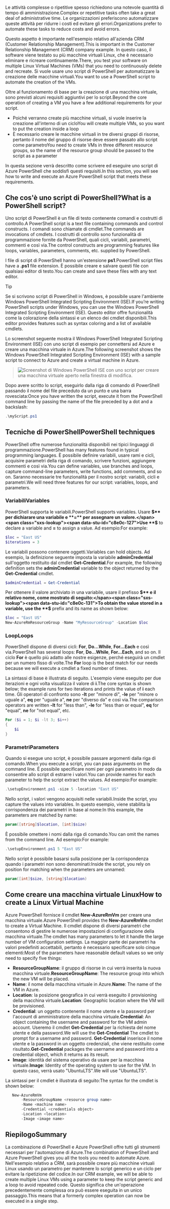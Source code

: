 <span data-ttu-id="c8e0c-101">Le attività complesse o ripetitive spesso richiedono una notevole quantità di tempo di amministrazione.</span><span class="sxs-lookup"><span data-stu-id="c8e0c-101">Complex or repetitive tasks often take a great deal of administrative time.</span></span> <span data-ttu-id="c8e0c-102">Le organizzazioni preferiscono automatizzare queste attività per ridurre i costi ed evitare gli errori.</span><span class="sxs-lookup"><span data-stu-id="c8e0c-102">Organizations prefer to automate these tasks to reduce costs and avoid errors.</span></span>

<span data-ttu-id="c8e0c-103">Questo aspetto è importante nell'esempio relativo all'azienda CRM (Customer Relationship Management).</span><span class="sxs-lookup"><span data-stu-id="c8e0c-103">This is important in the Customer Relationship Management (CRM) company example.</span></span> <span data-ttu-id="c8e0c-104">In questo caso, il software viene testato su più macchine virtuali Linux, che è necessario eliminare e ricreare continuamente.</span><span class="sxs-lookup"><span data-stu-id="c8e0c-104">There, you test your software on multiple Linux Virtual Machines (VMs) that you need to continuously delete and recreate.</span></span> <span data-ttu-id="c8e0c-105">Si vuole usare uno script di PowerShell per automatizzare la creazione delle macchine virtuali.</span><span class="sxs-lookup"><span data-stu-id="c8e0c-105">You want to use a PowerShell script to automate the creation of the VMs.</span></span>

<span data-ttu-id="c8e0c-106">Oltre al funzionamento di base per la creazione di una macchina virtuale, sono previsti alcuni requisiti aggiuntivi per lo script.</span><span class="sxs-lookup"><span data-stu-id="c8e0c-106">Beyond the core operation of creating a VM you have a few additional requirements for your script.</span></span> 
- <span data-ttu-id="c8e0c-107">Poiché verranno create più macchine virtuali, si vuole inserire la creazione all'interno di un ciclo</span><span class="sxs-lookup"><span data-stu-id="c8e0c-107">You will create multiple VMs, so you want to put the creation inside a loop</span></span>
- <span data-ttu-id="c8e0c-108">È necessario creare le macchine virtuali in tre diversi gruppi di risorse, pertanto il nome del gruppo di risorse deve essere passato allo script come parametro</span><span class="sxs-lookup"><span data-stu-id="c8e0c-108">You need to create VMs in three different resource groups, so the name of the resource group should be passed to the script as a parameter</span></span>

<span data-ttu-id="c8e0c-109">In questa sezione verrà descritto come scrivere ed eseguire uno script di Azure PowerShell che soddisfi questi requisiti.</span><span class="sxs-lookup"><span data-stu-id="c8e0c-109">In this section, you will see how to write and execute an Azure PowerShell script that meets these requirements.</span></span>

## <a name="what-is-a-powershell-script"></a><span data-ttu-id="c8e0c-110">Che cos'è uno script di PowerShell?</span><span class="sxs-lookup"><span data-stu-id="c8e0c-110">What is a PowerShell script?</span></span>
<span data-ttu-id="c8e0c-111">Uno script di PowerShell è un file di testo contenente comandi e costrutti di controllo.</span><span class="sxs-lookup"><span data-stu-id="c8e0c-111">A PowerShell script is a text file containing commands and control constructs.</span></span> <span data-ttu-id="c8e0c-112">I comandi sono chiamate di cmdlet.</span><span class="sxs-lookup"><span data-stu-id="c8e0c-112">The commands are invocations of cmdlets.</span></span> <span data-ttu-id="c8e0c-113">I costrutti di controllo sono funzionalità di programmazione fornite da PowerShell, quali cicli, variabili, parametri, commenti e così via.</span><span class="sxs-lookup"><span data-stu-id="c8e0c-113">The control constructs are programming features like loops, variables, parameters, comments, etc. supplied by PowerShell.</span></span>

<span data-ttu-id="c8e0c-114">I file di script di PowerShell hanno un'estensione **ps1**.</span><span class="sxs-lookup"><span data-stu-id="c8e0c-114">PowerShell script files have a **.ps1** file extension.</span></span> <span data-ttu-id="c8e0c-115">È possibile creare e salvare questi file con qualsiasi editor di testo.</span><span class="sxs-lookup"><span data-stu-id="c8e0c-115">You can create and save these files with any text editor.</span></span> 

> [!TIP]
> <span data-ttu-id="c8e0c-116">Se si scrivono script di PowerShell in Windows, è possibile usare l'ambiente Windows PowerShell Integrated Scripting Environment (ISE).</span><span class="sxs-lookup"><span data-stu-id="c8e0c-116">If you’re writing PowerShell scripts under Windows, you can use the Windows PowerShell Integrated Scripting Environment (ISE).</span></span> <span data-ttu-id="c8e0c-117">Questo editor offre funzionalità come la colorazione della sintassi e un elenco dei cmdlet disponibili.</span><span class="sxs-lookup"><span data-stu-id="c8e0c-117">This editor provides features such as syntax coloring and a list of available cmdlets.</span></span>
>
<span data-ttu-id="c8e0c-118">Lo screenshot seguente mostra il Windows PowerShell Integrated Scripting Environment (ISE) con uno script di esempio per connettersi ad Azure e creare una macchina virtuale in Azure.</span><span class="sxs-lookup"><span data-stu-id="c8e0c-118">The following screenshot shows the Windows PowerShell Integrated Scripting Environment (ISE) with a sample script to connect to Azure and create a virtual machine in Azure.</span></span>

>![Screenshot di Windows PowerShell ISE con uno script per creare una macchina virtuale aperto nella finestra di modifica.](../media/7-windows-powershell-ise-screenshot.png)

<span data-ttu-id="c8e0c-120">Dopo avere scritto lo script, eseguirlo dalla riga di comando di PowerShell passando il nome del file preceduto da un punto e una barra rovesciata:</span><span class="sxs-lookup"><span data-stu-id="c8e0c-120">Once you have written the script, execute it from the PowerShell command line by passing the name of the file preceded by a dot and a backslash:</span></span>

```powershell
.\myScript.ps1
```

## <a name="powershell-techniques"></a><span data-ttu-id="c8e0c-121">Tecniche di PowerShell</span><span class="sxs-lookup"><span data-stu-id="c8e0c-121">PowerShell techniques</span></span>
<span data-ttu-id="c8e0c-122">PowerShell offre numerose funzionalità disponibili nei tipici linguaggi di programmazione.</span><span class="sxs-lookup"><span data-stu-id="c8e0c-122">PowerShell has many features found in typical programming languages.</span></span> <span data-ttu-id="c8e0c-123">È possibile definire variabili, usare rami e cicli, acquisire parametri della riga di comando, scrivere funzioni, aggiungere commenti e così via.</span><span class="sxs-lookup"><span data-stu-id="c8e0c-123">You can define variables, use branches and loops, capture command-line parameters, write functions, add comments, and so on.</span></span> <span data-ttu-id="c8e0c-124">Saranno necessarie tre funzionalità per il nostro script: variabili, cicli e parametri.</span><span class="sxs-lookup"><span data-stu-id="c8e0c-124">We will need three features for our script: variables, loops, and parameters.</span></span>

### <a name="variables"></a><span data-ttu-id="c8e0c-125">Variabili</span><span class="sxs-lookup"><span data-stu-id="c8e0c-125">Variables</span></span>
<span data-ttu-id="c8e0c-126">PowerShell supporta le variabili.</span><span class="sxs-lookup"><span data-stu-id="c8e0c-126">PowerShell supports variables.</span></span> <span data-ttu-id="c8e0c-127">Usare **$** per dichiarare una variabile e **=** per assegnare un valore.</span><span class="sxs-lookup"><span data-stu-id="c8e0c-127">Use **$** to declare a variable and **=** to assign a value.</span></span> <span data-ttu-id="c8e0c-128">Ad esempio:</span><span class="sxs-lookup"><span data-stu-id="c8e0c-128">For example:</span></span>

```powershell
$loc = "East US"
$iterations = 3
```

<span data-ttu-id="c8e0c-129">Le variabili possono contenere oggetti.</span><span class="sxs-lookup"><span data-stu-id="c8e0c-129">Variables can hold objects.</span></span> <span data-ttu-id="c8e0c-130">Ad esempio, la definizione seguente imposta la variabile **adminCredential** sull'oggetto restituito dal cmdlet **Get-Credential**.</span><span class="sxs-lookup"><span data-stu-id="c8e0c-130">For example, the following definition sets the **adminCredential** variable to the object returned by the **Get-Credential** cmdlet.</span></span>

```powershell
$adminCredential = Get-Credential
```

<span data-ttu-id="c8e0c-131">Per ottenere il valore archiviato in una variabile, usare il prefisso **$** e il relativo nome, come mostrato di seguito:</span><span class="sxs-lookup"><span data-stu-id="c8e0c-131">To obtain the value stored in a variable, use the **$** prefix and its name as shown below:</span></span> 

```powershell
$loc = "East US"
New-AzureRmResourceGroup -Name "MyResourceGroup" -Location $loc
```

### <a name="loops"></a><span data-ttu-id="c8e0c-132">Loop</span><span class="sxs-lookup"><span data-stu-id="c8e0c-132">Loops</span></span>
<span data-ttu-id="c8e0c-133">PowerShell dispone di diversi cicli: **For**, **Do...While**, **For...Each** e così via.</span><span class="sxs-lookup"><span data-stu-id="c8e0c-133">PowerShell has several loops: **For**, **Do...While**, **For...Each**, and so on.</span></span> <span data-ttu-id="c8e0c-134">Il ciclo **For** è quello più adatto alle nostre esigenze, perché eseguirà un cmdlet per un numero fisso di volte.</span><span class="sxs-lookup"><span data-stu-id="c8e0c-134">The **For** loop is the best match for our needs because we will execute a cmdlet a fixed number of times.</span></span>

<span data-ttu-id="c8e0c-135">La sintassi di base è illustrata di seguito. L'esempio viene eseguito per due iterazioni e ogni volta visualizza il valore di **i**.</span><span class="sxs-lookup"><span data-stu-id="c8e0c-135">The core syntax is shown below; the example runs for two iterations and prints the value of **i** each time.</span></span> <span data-ttu-id="c8e0c-136">Gli operatori di confronto sono **-lt** per "minore di", **-le** per "minore o uguale a", **eq** per "uguale a", **ne** per "diverso da" e così via.</span><span class="sxs-lookup"><span data-stu-id="c8e0c-136">The comparison operators are written **-lt** for "less than", **-le** for "less than or equal", **eq** for "equal", **ne** for "not equal", etc.</span></span>

```powershell
For ($i = 1; $i -lt 3; $i++)
{
    $i
}
```

### <a name="parameters"></a><span data-ttu-id="c8e0c-137">Parametri</span><span class="sxs-lookup"><span data-stu-id="c8e0c-137">Parameters</span></span>
<span data-ttu-id="c8e0c-138">Quando si esegue uno script, è possibile passare argomenti dalla riga di comando.</span><span class="sxs-lookup"><span data-stu-id="c8e0c-138">When you execute a script, you can pass arguments on the command line.</span></span> <span data-ttu-id="c8e0c-139">È possibile specificare nomi per ogni parametro in modo da consentire allo script di estrarre i valori.</span><span class="sxs-lookup"><span data-stu-id="c8e0c-139">You can provide names for each parameter to help the script extract the values.</span></span> <span data-ttu-id="c8e0c-140">Ad esempio:</span><span class="sxs-lookup"><span data-stu-id="c8e0c-140">For example:</span></span>

```powershell
.\setupEnvironment.ps1 -size 5 -location "East US"
```

<span data-ttu-id="c8e0c-141">Nello script, i valori vengono acquisiti nelle variabili.</span><span class="sxs-lookup"><span data-stu-id="c8e0c-141">Inside the script, you capture the values into variables.</span></span> <span data-ttu-id="c8e0c-142">In questo esempio, viene stabilita la corrispondenza dei parametri in base al nome:</span><span class="sxs-lookup"><span data-stu-id="c8e0c-142">In this example, the parameters are matched by name:</span></span>

```powershell
param([string]$location, [int]$size)
```

<span data-ttu-id="c8e0c-143">È possibile omettere i nomi dalla riga di comando.</span><span class="sxs-lookup"><span data-stu-id="c8e0c-143">You can omit the names from the command line.</span></span> <span data-ttu-id="c8e0c-144">Ad esempio:</span><span class="sxs-lookup"><span data-stu-id="c8e0c-144">For example:</span></span>

```powershell
.\setupEnvironment.ps1 5 "East US"
```

<span data-ttu-id="c8e0c-145">Nello script è possibile basarsi sulla posizione per la corrispondenza quando i parametri non sono denominati:</span><span class="sxs-lookup"><span data-stu-id="c8e0c-145">Inside the script, you rely on position for matching when the parameters are unnamed:</span></span>

```powershell
param([int]$size, [string]$location)
```

## <a name="how-to-create-a-linux-virtual-machine"></a><span data-ttu-id="c8e0c-146">Come creare una macchina virtuale Linux</span><span class="sxs-lookup"><span data-stu-id="c8e0c-146">How to create a Linux Virtual Machine</span></span>
<span data-ttu-id="c8e0c-147">Azure PowerShell fornisce il cmdlet **New-AzureRmVm** per creare una macchina virtuale.</span><span class="sxs-lookup"><span data-stu-id="c8e0c-147">Azure PowerShell provides the **New-AzureRmVm** cmdlet to create a Virtual Machine.</span></span> <span data-ttu-id="c8e0c-148">Il cmdlet dispone di diversi parametri che consentono di gestire le numerose impostazioni di configurazione della macchina virtuale.</span><span class="sxs-lookup"><span data-stu-id="c8e0c-148">The cmdlet has many parameters to let it handle the large number of VM configuration settings.</span></span> <span data-ttu-id="c8e0c-149">La maggior parte dei parametri ha valori predefiniti accettabili, pertanto è necessario specificare solo cinque elementi:</span><span class="sxs-lookup"><span data-stu-id="c8e0c-149">Most of the parameters have reasonable default values so we only need to specify five things:</span></span>

- <span data-ttu-id="c8e0c-150">**ResourceGroupName**: il gruppo di risorse in cui verrà inserita la nuova macchina virtuale.</span><span class="sxs-lookup"><span data-stu-id="c8e0c-150">**ResourceGroupName**: The resource group into which the new VM will be placed.</span></span>
- <span data-ttu-id="c8e0c-151">**Name**: il nome della macchina virtuale in Azure.</span><span class="sxs-lookup"><span data-stu-id="c8e0c-151">**Name**: The name of the VM in Azure.</span></span>
- <span data-ttu-id="c8e0c-152">**Location**: la posizione geografica in cui verrà eseguito il provisioning della macchina virtuale.</span><span class="sxs-lookup"><span data-stu-id="c8e0c-152">**Location**: Geographic location where the VM will be provisioned.</span></span>
- <span data-ttu-id="c8e0c-153">**Credential**: un oggetto contenente il nome utente e la password per l'account di amministratore della macchina virtuale.</span><span class="sxs-lookup"><span data-stu-id="c8e0c-153">**Credential**: An object containing the username and password for the VM admin account.</span></span> <span data-ttu-id="c8e0c-154">Useremo il cmdlet **Get-Credential** per la richiesta del nome utente e della password.</span><span class="sxs-lookup"><span data-stu-id="c8e0c-154">We will use the **Get-Credential** The cmdlet to prompt for a username and password.</span></span> <span data-ttu-id="c8e0c-155">**Get-Credential** inserisce il nome utente e la password in un oggetto credenziali, che viene restituito come risultato.</span><span class="sxs-lookup"><span data-stu-id="c8e0c-155">**Get-Credential** packages the username and password into a credential object, which it returns as its result.</span></span>
- <span data-ttu-id="c8e0c-156">**Image**: identità del sistema operativo da usare per la macchina virtuale.</span><span class="sxs-lookup"><span data-stu-id="c8e0c-156">**Image**: Identity of the operating system to use for the VM.</span></span> <span data-ttu-id="c8e0c-157">In questo caso, verrà usato "UbuntuLTS".</span><span class="sxs-lookup"><span data-stu-id="c8e0c-157">We will use "UbuntuLTS".</span></span>

<span data-ttu-id="c8e0c-158">La sintassi per il cmdlet è illustrata di seguito:</span><span class="sxs-lookup"><span data-stu-id="c8e0c-158">The syntax for the cmdlet is shown below:</span></span>

```powershell
   New-AzureRmVm 
       -ResourceGroupName <resource group name> 
       -Name <machine name> 
       -Credential <credentials object> 
       -Location <location> 
       -Image <image name>
```

## <a name="summary"></a><span data-ttu-id="c8e0c-159">Riepilogo</span><span class="sxs-lookup"><span data-stu-id="c8e0c-159">Summary</span></span>
<span data-ttu-id="c8e0c-160">La combinazione di PowerShell e Azure PowerShell offre tutti gli strumenti necessari per l'automazione di Azure.</span><span class="sxs-lookup"><span data-stu-id="c8e0c-160">The combination of PowerShell and Azure PowerShell gives you all the tools you need to automate Azure.</span></span> <span data-ttu-id="c8e0c-161">Nell'esempio relativo a CRM, sarà possibile creare più macchine virtuali Linux usando un parametro per mantenere lo script generico e un ciclo per evitare la ripetizione del codice.</span><span class="sxs-lookup"><span data-stu-id="c8e0c-161">In our CRM example, we will be able to create multiple Linux VMs using a parameter to keep the script generic and a loop to avoid repeated code.</span></span> <span data-ttu-id="c8e0c-162">Questo significa che un'operazione precedentemente complessa ora può essere eseguita in un unico passaggio.</span><span class="sxs-lookup"><span data-stu-id="c8e0c-162">This means that a formerly complex operation can now be executed in a single step.</span></span>